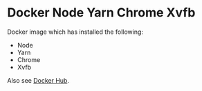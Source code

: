Docker Node Yarn Chrome Xvfb
============================

Docker image which has installed the following:
- Node
- Yarn
- Chrome
- Xvfb

Also see [Docker Hub](https://hub.docker.com/r/canvadev/node-yarn-chrome-xvfb/).
